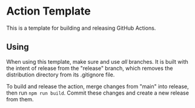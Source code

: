 # Action Template

This is a template for building and releasing GitHub Actions.

## Using

When using this template, make sure and use _all_ branches. It is built with
the intent of release from the "release" branch, which removes the
distribution directory from its .gitignore file.

To build and release the action, merge changes from "main" into release, then
run `npm run build`. Commit these changes and create a new release from them.
